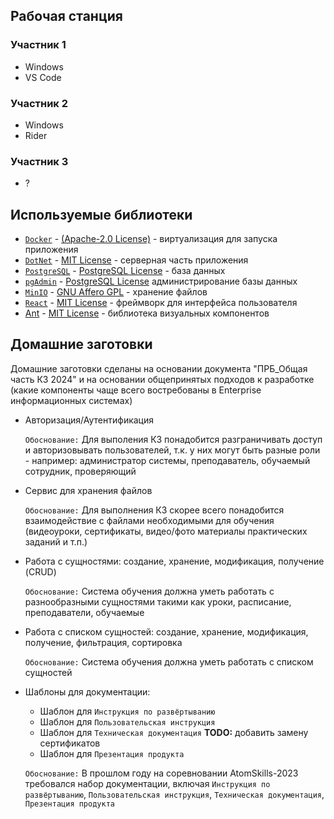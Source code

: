 
## Рабочая станция

### Участник 1
 * Windows
 * VS Code

### Участник 2
 * Windows
 * Rider

### Участник 3
 * ?

## Используемые библиотеки

* [`Docker`](https://www.docker.com) - [(Apache-2.0 License)](https://en.wikipedia.org/wiki/Apache_License#Apache_License_2.0) - виртуализация для запуска приложения
* [`DotNet`](https://dotnet.microsoft.com/en-us/) - [MIT License](https://en.wikipedia.org/wiki/MIT_License) - серверная часть приложения
* [`PostgreSQL`](https://www.postgresql.org/) - [PostgreSQL License](https://opensource.org/license/postgresql) - база данных
* [`pgAdmin`](https://www.pgadmin.org/) - [PostgreSQL License](https://www.pgadmin.org/licence/#postgresql) администрирование базы данных
* [`MinIO`](https://min.io/) - [GNU Affero GPL](https://en.wikipedia.org/wiki/GNU_Affero_General_Public_License) - хранение файлов
* [`React`](https://react.dev/) - [MIT License](https://en.wikipedia.org/wiki/MIT_License) - фреймворк для интерфейса пользователя
* [Ant](https://ant.design/) - [MIT License](https://en.wikipedia.org/wiki/MIT_License) - библиотека визуальных компонентов

## Домашние заготовки

Домашние заготовки сделаны на основании документа "ПРБ_Общая часть КЗ 2024" и на основании общепринятых подходов к разработке (какие компоненты чаще всего востребованы в Enterprise информационных системах)

* Авторизация/Аутентификация

    `Обоснование:` Для выполения КЗ понадобится разграничивать доступ и авторизовывать пользователей, т.к. у них могут быть разные роли - например: администратор системы, преподаватель, обучаемый сотрудник, проверяющий

* Сервис для хранения файлов

    `Обоснование:` Для выполнения КЗ скорее всего понадобится взаимодействие с файлами необходимыми для обучения (видеоуроки, сертификаты, видео/фото материалы практических заданий и т.п.)

* Работа с сущностями: создание, хранение, модификация, получение (CRUD)

    `Обоснование:` Система обучения должна уметь работать с разнообразными сущностями такими как уроки, расписание, преподаватели, обучаемые

* Работа с списком сущностей: создание, хранение, модификация, получение, фильтрация, сортировка

    `Обоснование:` Система обучения должна уметь работать с списком сущностей

* Шаблоны для документации:
  * Шаблон для `Инструкция по развёртыванию`
  * Шаблон для `Пользовательская инструкция`
  * Шаблон для `Техническая документация` **TODO:** добавить замену сертификатов
  * Шаблон для `Презентация продукта`

  `Обоснование:` В прошлом году на соревновании AtomSkills-2023 требовался набор документации, включая `Инструкция по развёртыванию`, `Пользовательская инструкция`, `Техническая документация`, `Презентация продукта`
